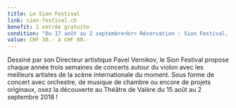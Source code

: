 ```yaml
---
title: Le Sion Festival
link: sion-festival.ch
benefit: 1 entrée gratuite
condition: "Du 17 août au 2 septembre<br> Réservation : Sion Festival, info@sion-festival.ch, 027 323 43 17 Directement sur place les soirs de concerts<br>(Catégorie 2 ou inférieure)"
value: CHF 30.- à CHF 80.-
---
```


Dessiné par son Directeur
artistique Pavel Vernikov, le
Sion Festival propose chaque
année trois semaines de concerts
autour du violon avec les
meilleurs artistes de la scène
internationale du moment.
Sous forme de concert avec
orchestre, de musique de
chambre ou encore de projets
originaux, osez la découverte
au Théâtre de Valère du 15
août au 2 septembre 2018 !
